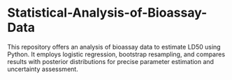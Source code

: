 # Statistical-Analysis-of-Bioassay-Data
This repository offers an analysis of bioassay data to estimate LD50 using Python. It employs logistic regression, bootstrap resampling, and compares results with posterior distributions for precise parameter estimation and uncertainty assessment.
